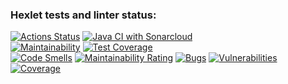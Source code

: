 ### Hexlet tests and linter status:
[![Actions Status](https://github.com/sergeloie/java-project-72/actions/workflows/hexlet-check.yml/badge.svg)](https://github.com/sergeloie/java-project-72/actions)
[![Java CI with Sonarcloud](https://github.com/sergeloie/java-project-72/actions/workflows/main.yml/badge.svg)](https://github.com/sergeloie/java-project-72/actions/workflows/main.yml)
<br>
[![Maintainability](https://api.codeclimate.com/v1/badges/40e7d5ab2d1b25bec660/maintainability)](https://codeclimate.com/github/sergeloie/java-project-72/maintainability)
[![Test Coverage](https://api.codeclimate.com/v1/badges/40e7d5ab2d1b25bec660/test_coverage)](https://codeclimate.com/github/sergeloie/java-project-72/test_coverage)
<br>
[![Code Smells](https://sonarcloud.io/api/project_badges/measure?project=sergeloie_java-project-72&metric=code_smells)](https://sonarcloud.io/summary/new_code?id=sergeloie_java-project-72)
[![Maintainability Rating](https://sonarcloud.io/api/project_badges/measure?project=sergeloie_java-project-72&metric=sqale_rating)](https://sonarcloud.io/summary/new_code?id=sergeloie_java-project-72)
[![Bugs](https://sonarcloud.io/api/project_badges/measure?project=sergeloie_java-project-72&metric=bugs)](https://sonarcloud.io/summary/new_code?id=sergeloie_java-project-72)
[![Vulnerabilities](https://sonarcloud.io/api/project_badges/measure?project=sergeloie_java-project-72&metric=vulnerabilities)](https://sonarcloud.io/summary/new_code?id=sergeloie_java-project-72)
[![Coverage](https://sonarcloud.io/api/project_badges/measure?project=sergeloie_java-project-72&metric=coverage)](https://sonarcloud.io/summary/new_code?id=sergeloie_java-project-72)
